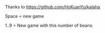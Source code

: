 Thanks to https://github.com/HoKuanYu/kalaha

Space = new game 

1..9 = New game with this number of beans.